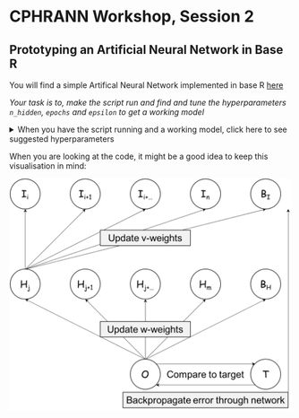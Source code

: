 CPHRANN Workshop, Session 2
================

Prototyping an Artificial Neural Network in Base R
--------------------------------------------------

You will find a simple Artifical Neural Network implemented in base R [here](../R/session_1_prototyping_an_artificial_neural_network_in_base_R.R)

*Your task is to, make the script run and find and tune the hyperparameters `n_hidden`, `epochs` and `epsilon` to get a working model*

<details><summary>When you have the script running and a working model, click here to see suggested hyperparameters</summary>

-   `n_hidden = 4` (The number of hidden neurons)
-   `epochs = 100` (The number of training cycles)
-   `epsilon = 0.01` (The learning rate, i.e. size of steps towards a better model)

Ok, so this was not particularly straight forward, it doesn't scale and writing complicated models this way would be challenging, to say the least. Let us take a break and when we come back from the break, let us see if there is a better way.

</details>

When you are looking at the code, it might be a good idea to keep this visualisation in mind:

![alt text](../lectures/figures/ann_04.png)
